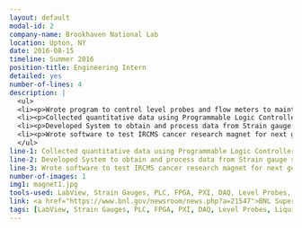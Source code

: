 ```yaml
---
layout: default
modal-id: 2
company-name: Brookhaven National Lab
location: Upton, NY
date: 2016-08-15
timeline: Summer 2016
position-title: Engineering Intern
detailed: yes
number-of-lines: 4
description: |
  <ul>
  <li><p>Wrote program to control level probes and flow meters to maintain liquid helium levels in superconducting magnets.</p></li>
  <li><p>Collected quantitative data using Programmable Logic Controllers (PLCs) and Field Programmable Gate Arrays (FPGA).</p></li>
  <li><p>Developed System to obtain and process data from Strain gauge sensors.</p></li>
  <li><p>Wrote software to test IRCMS cancer research magnet for next generation oncology treatment.</p></li>
  </ul>
line-1: Collected quantitative data using Programmable Logic Controllers (PLCs) and Field Programmable Gate Arrays (FPGA)
line-2:	Developed System to obtain and process data from Strain gauge sensors.
line-3:	Wrote software to test IRCMS cancer research magnet for next generation oncology treatment.
number-of-images: 1
img1: magnet1.jpg
tools-used: LabView, Strain Gauges, PLC, FPGA, PXI, DAQ, Level Probes, Flow meters, Superconducting, Magnets.
link: <a href="https://www.bnl.gov/newsroom/news.php?a=21547">BNL Superconducting Magnet Info</a>
tags: [LabView, Strain Gauges, PLC, FPGA, PXI, DAQ, Level Probes, Liquid Helium, Flow meters, Superconducting, Magnets, Cryogenics]
---
```

